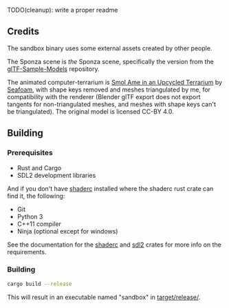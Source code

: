 TODO(cleanup): write a proper readme

## Credits

The sandbox binary uses some external assets created by other people.

The Sponza scene is *the* Sponza scene, specifically the version from the
[glTF-Sample-Models][sponza] repository.

The animated computer-terrarium is [Smol Ame in an Upcycled Terrarium][smol-ame]
by [Seafoam][seafoam], with shape keys removed and meshes triangulated by me,
for compatibility with the renderer (Blender glTF export does not export
tangents for non-triangulated meshes, and meshes with shape keys can't be
triangulated). The original model is licensed CC-BY 4.0.

## Building

### Prerequisites

- Rust and Cargo
- SDL2 development libraries

And if you don't have [shaderc](https://github.com/google/shaderc)
installed where the shaderc rust crate can find it, the following:

- Git
- Python 3
- C++11 compiler
- Ninja (optional except for windows)

See the documentation for the [shaderc](https://docs.rs/shaderc) and
[sdl2](https://github.com/Rust-SDL2/rust-sdl2) crates for more info on
the requirements.

### Building

```sh
cargo build --release
```

This will result in an executable named "sandbox" in
[target/release/](target/release/).

[sponza]: https://github.com/KhronosGroup/glTF-Sample-Models/tree/master/2.0/Sponza
[smol-ame]: https://sketchfab.com/3d-models/smol-ame-in-an-upcycled-terrarium-hololiveen-490cecc249d242188fda5ad3160a4b24
[seafoam]: https://sketchfab.com/seafoam
